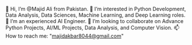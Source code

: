 👋 Hi, I’m @Majid Ali from Pakistan.
👀 I’m interested in Python Development, Data Analysis, Data Sciences, Machine Learning, and Deep Learning roles.
🌱 I’m an experienced AI Engineer.
💞️ I’m looking to collaborate on Advance Python Projects, AI/ML Projects, Data Analysis, and Computer Vision.
📫 How to reach me: "majidakbar8044@gmail.com"

<!---
MajidAli44/MajidAli44 is a ✨ special ✨ repository because its `README.md` (this file) appears on your GitHub profile.
You can click the Preview link to take a look at your changes.
--->
